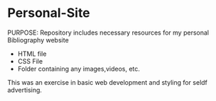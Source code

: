 # Personal-Site

PURPOSE: Repository includes necessary resources for my personal Bibliography website 

- HTML file
- CSS File
- Folder containing any images,videos, etc.

This was an exercise in basic web development and styling for seldf advertising.
